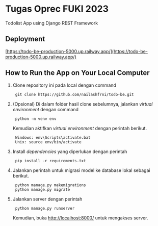 # Tugas Oprec FUKI 2023
Todolist App using Django REST Framework
<br>

## Deployment
[https://todo-be-production-5000.up.railway.app/](https://todo-be-production-5000.up.railway.app/)

## How to Run the App on Your Local Computer

1. Clone repository ini pada local dengan command 
    
        git clone https://github.com/nailashfrni/todo-be.git
2. (Opsional) Di dalam folder hasil clone sebelumnya, jalankan _virtual environment_ dengan command 
    
        python -m venv env


    Kemudian aktifkan _virtual environment_ dengan perintah berikut.<br>

        Windows: env\Scripts\activate.bat
        Unix: source env/bin/activate

3. Install _dependencies_ yang diperlukan dengan perintah
    
        pip install -r requirements.txt

4. Jalankan perintah untuk migrasi model ke database lokal sebagai berikut.

        python manage.py makemigrations
        python manage.py migrate


5. Jalankan server dengan perintah
        
        python manage.py runserver

    Kemudian, buka [http://localhost:8000/](http://localhost:8000/) untuk mengakses server.
